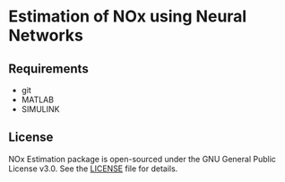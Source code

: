 # Estimation of NOx using Neural Networks


## Requirements

- git
- MATLAB
- SIMULINK

## License

NOx Estimation package is open-sourced under the GNU General Public License v3.0. See the
[LICENSE](LICENSE) file for details.
